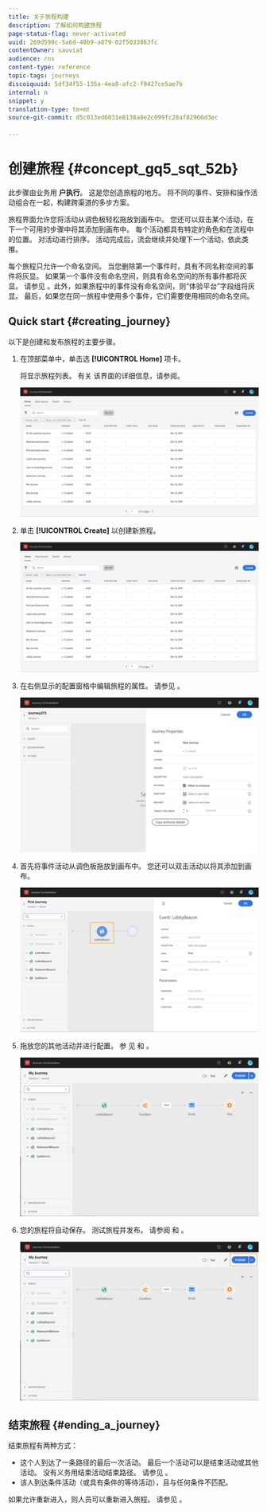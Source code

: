 ```yaml
---
title: 关于旅程构建
description: 了解如何构建旅程
page-status-flag: never-activated
uuid: 269d590c-5a6d-40b9-a879-02f5033863fc
contentOwner: sauviat
audience: rns
content-type: reference
topic-tags: journeys
discoiquuid: 5df34f55-135a-4ea8-afc2-f9427ce5ae7b
internal: n
snippet: y
translation-type: tm+mt
source-git-commit: d5c013ed6031e8138a8e2c099fc28af82966d3ec

---
```




# 创建旅程 {#concept_gq5_sqt_52b}

此步骤由业务用 **户执行**。 这是您创造旅程的地方。 将不同的事件、安排和操作活动组合在一起，构建跨渠道的多步方案。

旅程界面允许您将活动从调色板轻松拖放到画布中。 您还可以双击某个活动，在下一个可用的步骤中将其添加到画布中。 每个活动都具有特定的角色和在流程中的位置。 对活动进行排序。 活动完成后，流会继续并处理下一个活动，依此类推。

每个旅程只允许一个命名空间。 当您删除第一个事件时，具有不同名称空间的事件将灰显。 如果第一个事件没有命名空间，则具有命名空间的所有事件都将灰显。 请参见 [](../event/selecting-the-namespace.md)。此外，如果旅程中的事件没有命名空间，则“体验平台”字段组将灰显。 最后，如果您在同一旅程中使用多个事件，它们需要使用相同的命名空间。

## Quick start {#creating_journey}

以下是创建和发布旅程的主要步骤。

1. 在顶部菜单中，单击选 **[!UICONTROL Home]** 项卡。

   将显示旅程列表。 有关 [](../building-journeys/using-the-journey-designer.md) 该界面的详细信息，请参阅。

   ![](../assets/journey30.png)

1. 单击 **[!UICONTROL Create]** 以创建新旅程。

   ![](../assets/journey31.png)

1. 在右侧显示的配置窗格中编辑旅程的属性。 请参见 [](../building-journeys/changing-properties.md)。

   ![](../assets/journey32.png)

1. 首先将事件活动从调色板拖放到画布中。 您还可以双击活动以将其添加到画布。

   ![](../assets/journey33.png)

1. 拖放您的其他活动并进行配置。 参 [](../building-journeys/event-activities.md)见 [](../building-journeys/about-orchestration-activities.md) 和 [](../building-journeys/about-action-activities.md)。

   ![](../assets/journey34.png)

1. 您的旅程将自动保存。 测试旅程并发布。 请参阅 [](../building-journeys/testing-the-journey.md) 和 [](../building-journeys/publishing-the-journey.md)。

   ![](../assets/journey36.png)

## 结束旅程 {#ending_a_journey}

结束旅程有两种方式：

* 这个人到达了一条路径的最后一次活动。 最后一个活动可以是结束活动或其他活动。 没有义务用结束活动结束路径。 请参见 [](../building-journeys/end-activity.md)。
* 该人到达条件活动（或具有条件的等待活动），且与任何条件不匹配。

如果允许重新进入，则人员可以重新进入旅程。 请参见 [](../building-journeys/changing-properties.md)。
